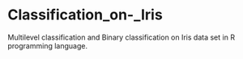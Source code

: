 # Classification_on-_Iris
Multilevel classification and Binary classification on Iris data set in R programming language.

